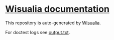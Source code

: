 # [Wisualia documentation](https://rt-tondilt.github.io/wisualia_documentation/)

This repository is auto-generated by [Wisualia](https://github.com/rt-tondilt/wisualia).

For doctest logs see [output.txt](output.txt).
